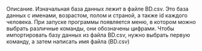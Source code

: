 Описание.
Изначальная база данных лежит в файле BD.csv. Это база данных с именами, возрастом, полом и страной, а также id каждого человека. При запуске программы появляется меню,
в котором можно выбрать различные команды, они обозначены цифрами. Чтобы импортировать базу данных из файла BD.csv, нужно выбрать первую команду, а затем написать имя
файла (BD.csv)
